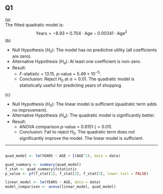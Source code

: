 ## Q1

(a)  
The fitted quadratic model is:  
$$\text{Years} = -8.93 + 0.704 \cdot \text{Age} - 0.00341 \cdot \text{Age}^2$$ 
(b)
- Null Hypothesis ($H_0$): The model has no predictive utility (all coefficients are zero).  
- Alternative Hypothesis ($H_a$): At least one coefficient is non-zero.  
- Result:  
  - $F$-statistic = 13.15, $p$-value = $5.49 \times 10^{-5}$.  
  - Conclusion: Reject $H_0$ at $\alpha = 0.01$. The quadratic model is statistically useful for predicting years of shopping.  


(c)
- Null Hypothesis ($H_0$): The linear model is sufficient (quadratic term adds no improvement).  
- Alternative Hypothesis ($H_a$): The quadratic model is significantly better.  
- Result:  
  - ANOVA comparison $p$-value = 0.6151 ($> 0.01$).  
  - Conclusion: Fail to reject $H_0$. The quadratic term does not significantly improve the model. The linear model is sufficient.  

---

```R

quad_model <- lm(YEARS ~ AGE + I(AGE^2), data = data)

quad_summary <- summary(quad_model)
f_stat <- quad_summary$fstatistic
p_value <- pf(f_stat[1], f_stat[2], f_stat[3], lower.tail = FALSE)

linear_model <- lm(YEARS ~ AGE, data = data)
model_comparison <- anova(linear_model, quad_model)

```
